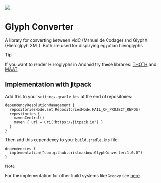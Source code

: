 [![](https://jitpack.io/v/cristmasbox/GlyphConverter.svg)](https://jitpack.io/#cristmasbox/GlyphConverter)

# Glyph Converter
A library for converting between MdC (Manuel de Codage) and GlyphX (Hieroglpyh XML). Both are used for displaying egyptian hieroglyphs.

> [!TIP]
> If you want to render Hieroglyphs in Android try these libraries:
> [THOTH](https://github.com/cristmasbox/THOTH) and [MAAT](https://github.com/cristmasbox/MAAT)

## Implementation with jitpack
Add this to your `settings.gradle.kts` at the end of repositories:
```
dependencyResolutionManagement {
  repositoriesMode.set(RepositoriesMode.FAIL_ON_PROJECT_REPOS)
  repositories {
    mavenCentral()
    maven { url = uri("https://jitpack.io") }
  }
}
```
Then add this dependency to your `build.gradle.kts` file:
```
dependencies {
  implementation("com.github.cristmasbox:GlyphConverter:1.0.0")
}
```
> [!NOTE]
> For the implementation for other build systems like `Groovy` see [here](https://jitpack.io/#cristmasbox/GlyphConverter/)

